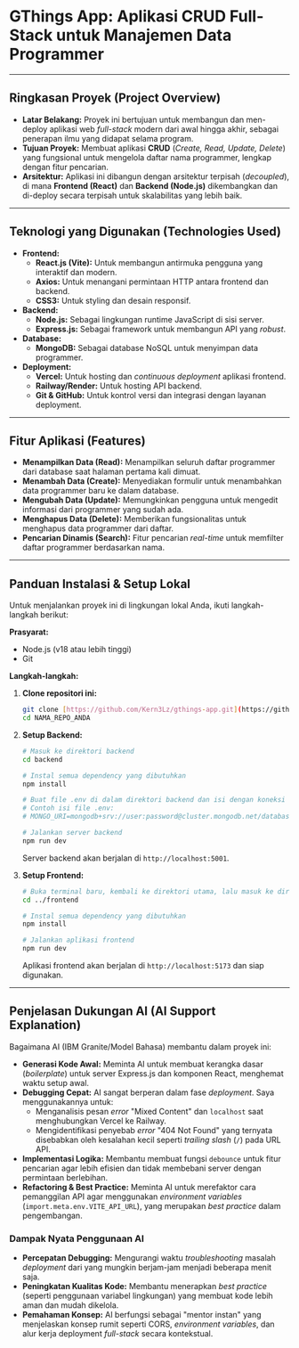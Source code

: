 # GThings App: Aplikasi CRUD Full-Stack untuk Manajemen Data Programmer

---

## Ringkasan Proyek (Project Overview)

* **Latar Belakang:** Proyek ini bertujuan untuk membangun dan men-deploy aplikasi web *full-stack* modern dari awal hingga akhir, sebagai penerapan ilmu yang didapat selama program.
* **Tujuan Proyek:** Membuat aplikasi **CRUD** (*Create, Read, Update, Delete*) yang fungsional untuk mengelola daftar nama programmer, lengkap dengan fitur pencarian.
* **Arsitektur:** Aplikasi ini dibangun dengan arsitektur terpisah (*decoupled*), di mana **Frontend (React)** dan **Backend (Node.js)** dikembangkan dan di-deploy secara terpisah untuk skalabilitas yang lebih baik.

---

## Teknologi yang Digunakan (Technologies Used)

* **Frontend:**
    * **React.js (Vite):** Untuk membangun antirmuka pengguna yang interaktif dan modern.
    * **Axios:** Untuk menangani permintaan HTTP antara frontend dan backend.
    * **CSS3:** Untuk styling dan desain responsif.
* **Backend:**
    * **Node.js:** Sebagai lingkungan runtime JavaScript di sisi server.
    * **Express.js:** Sebagai framework untuk membangun API yang *robust*.
* **Database:**
    * **MongoDB:** Sebagai database NoSQL untuk menyimpan data programmer.
* **Deployment:**
    * **Vercel:** Untuk hosting dan *continuous deployment* aplikasi frontend.
    * **Railway/Render:** Untuk hosting API backend.
    * **Git & GitHub:** Untuk kontrol versi dan integrasi dengan layanan deployment.

---

## Fitur Aplikasi (Features)

* **Menampilkan Data (Read):** Menampilkan seluruh daftar programmer dari database saat halaman pertama kali dimuat.
* **Menambah Data (Create):** Menyediakan formulir untuk menambahkan data programmer baru ke dalam database.
* **Mengubah Data (Update):** Memungkinkan pengguna untuk mengedit informasi dari programmer yang sudah ada.
* **Menghapus Data (Delete):** Memberikan fungsionalitas untuk menghapus data programmer dari daftar.
* **Pencarian Dinamis (Search):** Fitur pencarian *real-time* untuk memfilter daftar programmer berdasarkan nama.

---

## Panduan Instalasi & Setup Lokal

Untuk menjalankan proyek ini di lingkungan lokal Anda, ikuti langkah-langkah berikut:

**Prasyarat:**
* Node.js (v18 atau lebih tinggi)
* Git

**Langkah-langkah:**

1.  **Clone repositori ini:**
    ```bash
    git clone [https://github.com/Kern3Lz/gthings-app.git](https://github.com/Kern3Lz/gthings-app.git)
    cd NAMA_REPO_ANDA
    ```

2.  **Setup Backend:**
    ```bash
    # Masuk ke direktori backend
    cd backend

    # Instal semua dependency yang dibutuhkan
    npm install

    # Buat file .env di dalam direktori backend dan isi dengan koneksi URI MongoDB Anda
    # Contoh isi file .env:
    # MONGO_URI=mongodb+srv://user:password@cluster.mongodb.net/database_name

    # Jalankan server backend
    npm run dev
    ```
    Server backend akan berjalan di `http://localhost:5001`.

3.  **Setup Frontend:**
    ```bash
    # Buka terminal baru, kembali ke direktori utama, lalu masuk ke direktori frontend
    cd ../frontend

    # Instal semua dependency yang dibutuhkan
    npm install

    # Jalankan aplikasi frontend
    npm run dev
    ```
    Aplikasi frontend akan berjalan di `http://localhost:5173` dan siap digunakan.

---

## Penjelasan Dukungan AI (AI Support Explanation)

Bagaimana AI (IBM Granite/Model Bahasa) membantu dalam proyek ini:

* **Generasi Kode Awal:** Meminta AI untuk membuat kerangka dasar (*boilerplate*) untuk server Express.js dan komponen React, menghemat waktu setup awal.
* **Debugging Cepat:** AI sangat berperan dalam fase *deployment*. Saya menggunakannya untuk:
    * Menganalisis pesan *error* "Mixed Content" dan `localhost` saat menghubungkan Vercel ke Railway.
    * Mengidentifikasi penyebab *error* "404 Not Found" yang ternyata disebabkan oleh kesalahan kecil seperti *trailing slash* (`/`) pada URL API.
* **Implementasi Logika:** Membantu membuat fungsi `debounce` untuk fitur pencarian agar lebih efisien dan tidak membebani server dengan permintaan berlebihan.
* **Refactoring & Best Practice:** Meminta AI untuk merefaktor cara pemanggilan API agar menggunakan *environment variables* (`import.meta.env.VITE_API_URL`), yang merupakan *best practice* dalam pengembangan.

### Dampak Nyata Penggunaan AI

* **Percepatan Debugging:** Mengurangi waktu *troubleshooting* masalah *deployment* dari yang mungkin berjam-jam menjadi beberapa menit saja.
* **Peningkatan Kualitas Kode:** Membantu menerapkan *best practice* (seperti penggunaan variabel lingkungan) yang membuat kode lebih aman dan mudah dikelola.
* **Pemahaman Konsep:** AI berfungsi sebagai "mentor instan" yang menjelaskan konsep rumit seperti CORS, *environment variables*, dan alur kerja deployment *full-stack* secara kontekstual.
